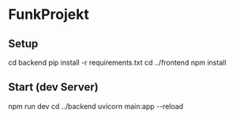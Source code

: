 # FunkProjekt

## Setup

cd backend
pip install -r requirements.txt
cd ../frontend
npm install

## Start (dev Server)

npm run dev
cd ../backend
uvicorn main:app --reload
